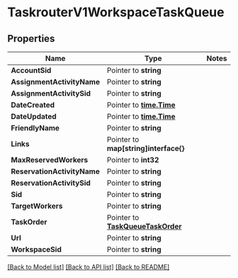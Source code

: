 # TaskrouterV1WorkspaceTaskQueue

## Properties
Name | Type | Notes
------------ | ------------- | -------------
**AccountSid** | Pointer to **string** | 
**AssignmentActivityName** | Pointer to **string** | 
**AssignmentActivitySid** | Pointer to **string** | 
**DateCreated** | Pointer to [**time.Time**](time.Time.md) | 
**DateUpdated** | Pointer to [**time.Time**](time.Time.md) | 
**FriendlyName** | Pointer to **string** | 
**Links** | Pointer to **map[string]interface{}** | 
**MaxReservedWorkers** | Pointer to **int32** | 
**ReservationActivityName** | Pointer to **string** | 
**ReservationActivitySid** | Pointer to **string** | 
**Sid** | Pointer to **string** | 
**TargetWorkers** | Pointer to **string** | 
**TaskOrder** | Pointer to [**TaskQueueTaskOrder**](task_queue_task_order.md) | 
**Url** | Pointer to **string** | 
**WorkspaceSid** | Pointer to **string** | 

[[Back to Model list]](../README.md#documentation-for-models) [[Back to API list]](../README.md#documentation-for-api-endpoints) [[Back to README]](../README.md)


